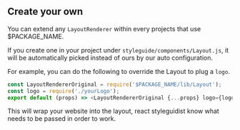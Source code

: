 ## Create your own


You can extend any `LayoutRenderer` within every projects that use $PACKAGE_NAME.

If you create one in your project under `styleguide/components/Layout.js`, it will be automatically picked instead of ours by our auto configuration.

For example, you can do the following to override the Layout to plug a `logo`.

```js static
const LayoutRendererOriginal = require('$PACKAGE_NAME/lib/Layout');
const logo = require('./yourLogo');
export default (props) => <LayoutRendererOriginal {...props} logo={logo} />
```

This will wrap your website into the layout, react styleguidist know what needs to be passed in order to work.

 
